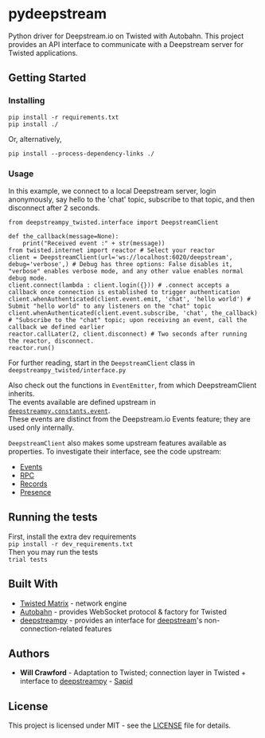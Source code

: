 # pydeepstream
Python driver for Deepstream.io on Twisted with Autobahn. This project provides an API interface to communicate with a Deepstream server for Twisted applications. 

## Getting Started

### Installing

```# From the repo root folder
pip install -r requirements.txt
pip install ./
```
Or, alternatively,
```#From the repo root folder
pip install --process-dependency-links ./
```

### Usage
In this example, we connect to a local Deepstream server, login anonymously, say hello to the 'chat' topic, subscribe to that topic, and then disconnect after 2 seconds.
```
from deepstreampy_twisted.interface import DeepstreamClient

def the_callback(message=None):
    print("Received event :" + str(message))
from twisted.internet import reactor # Select your reactor
client = DeepstreamClient(url='ws://localhost:6020/deepstream', debug='verbose',) # Debug has three options: False disables it, "verbose" enables verbose mode, and any other value enables normal debug mode.
client.connect(lambda : client.login({})) # .connect accepts a callback once connection is established to trigger authentication
client.whenAuthenticated(client.event.emit, 'chat', 'hello world') # Submit "hello world" to any listeners on the "chat" topic
client.whenAuthenticated(client.event.subscribe, 'chat', the_callback) # "Subscribe to the "chat" topic; upon receiving an event, call the callback we defined earlier
reactor.callLater(2, client.disconnect) # Two seconds after running the reactor, disconnect.
reactor.run()
```

For further reading, start in the `DeepstreamClient` class in `deepstreampy_twisted/interface.py`

Also check out the functions in `EventEmitter`, from which DeepstreamClient inherits.    
The events available are defined upstream in [`deepstreampy.constants.event`](https://github.com/YavorPaunov/deepstreampy/blob/dev/deepstreampy/constants/event.py).  
These events are distinct from the Deepstream.io Events feature; they are used only internally.  

`DeepstreamClient` also makes some upstream features available as properties. To investigate their interface, see the code upstream:
- [Events](https://github.com/YavorPaunov/deepstreampy/blob/dev/deepstreampy/event.py)
- [RPC](https://github.com/YavorPaunov/deepstreampy/blob/dev/deepstreampy/rpc.py)
- [Records](https://github.com/YavorPaunov/deepstreampy/blob/dev/deepstreampy/record.py)
- [Presence](https://github.com/YavorPaunov/deepstreampy/blob/dev/deepstreampy/presence.py)
 


## Running the tests
First, install the extra dev requirements  
`pip install -r dev_requirements.txt`  
Then you may run the tests  
`trial tests`

## Built With

* [Twisted Matrix](https://twistedmatrix.com/trac/) - network engine
* [Autobahn](https://github.com/crossbario/autobahn-python) - provides WebSocket protocol & factory for Twisted
* [deepstreampy](https://github.com/YavorPaunov/deepstreampy) - provides an interface for [deepstream](https://deepstream.io)'s non-connection-related features

## Authors
* **Will Crawford** - Adaptation to Twisted; connection layer in Twisted + interface to [deepstreampy](https://github.com/YavorPaunov/deepstreampy) - [Sapid](https://github.com/sapid)

## License
This project is licensed under MIT - see the [LICENSE](LICENSE) file for details.
